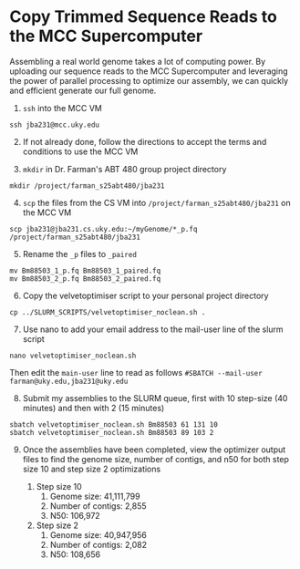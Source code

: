 # Copy Trimmed Sequence Reads to the MCC Supercomputer

Assembling a real world genome takes a lot of computing power. By uploading our sequence reads to the MCC Supercomputer and leveraging the power of parallel processing to optimize our assembly, we can quickly and efficient generate our full genome.

1. `ssh` into the MCC VM

```
ssh jba231@mcc.uky.edu
```

2. If not already done, follow the directions to accept the terms and conditions to use the MCC VM

3. `mkdir` in Dr. Farman's ABT 480 group project directory

```
mkdir /project/farman_s25abt480/jba231
```

4. `scp` the files from the CS VM into `/project/farman_s25abt480/jba231` on the MCC VM

```
scp jba231@jba231.cs.uky.edu:~/myGenome/*_p.fq /project/farman_s25abt480/jba231
```

5. Rename the `_p` files to `_paired`

```
mv Bm88503_1_p.fq Bm88503_1_paired.fq
mv Bm88503_2_p.fq Bm88503_2_paired.fq
```

6. Copy the velvetoptimiser script to your personal project directory

```
cp ../SLURM_SCRIPTS/velvetoptimiser_noclean.sh .
```

7. Use nano to add your email address to the mail-user line of the slurm script

```
nano velvetoptimiser_noclean.sh
```

Then edit the `main-user` line to read as follows `#SBATCH --mail-user farman@uky.edu,jba231@uky.edu`

8. Submit my assemblies to the SLURM queue, first with 10 step-size (40 minutes) and then with 2 (15 minutes)

```
sbatch velvetoptimiser_noclean.sh Bm88503 61 131 10
sbatch velvetoptimiser_noclean.sh Bm88503 89 103 2
```

9. Once the assemblies have been completed, view the optimizer output files to find the genome size, number of contigs, and n50 for both step size 10 and step size 2 optimizations
<ol>
    <ol>
      <li>
          Step size 10
          <ol>
              <li>Genome size: 41,111,799</li>
              <li>Number of contigs: 2,855</li>
              <li>N50: 106,972</li>
          </ol>
      </li>
      <li>
          Step size 2
          <ol>
              <li>Genome size: 40,947,956</li>
              <li>Number of contigs: 2,082</li>
              <li>N50: 108,656</li>
          </ol>
      </li>
    </ol>
</ol> 

